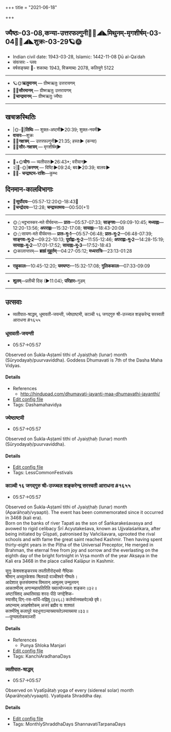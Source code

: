 +++
title = "2021-06-18"

+++
## ज्यैष्ठः-03-08,कन्या-उत्तरफल्गुनी🌛🌌◢◣मिथुनम्-मृगशीर्षम्-03-04🌌🌞◢◣शुक्रः-03-29🪐🌞
- Indian civil date: 1943-03-28, Islamic: 1442-11-08 Ḏū al-Qaʿdah
- संवत्सरः - प्लवः
- वर्षसङ्ख्या 🌛- शकाब्दः 1943, विक्रमाब्दः 2078, कलियुगे 5122
___________________
- 🪐🌞**ऋतुमानम्** — ग्रीष्मऋतुः उत्तरायणम्
- 🌌🌞**सौरमानम्** — ग्रीष्मऋतुः उत्तरायणम्
- 🌛**चान्द्रमानम्** — ग्रीष्मऋतुः ज्यैष्ठः
___________________


## खचक्रस्थितिः
- |🌞-🌛|**तिथिः** — शुक्ल-अष्टमी►20:39; शुक्ल-नवमी►  
- **वासरः**—शुक्रः  
- 🌌🌛**नक्षत्रम्** — उत्तरफल्गुनी►21:35; हस्तः► (कन्या)  
- 🌌🌞**सौर-नक्षत्रम्** — मृगशीर्षम्►  
___________________
- 🌛+🌞**योगः** — व्यतीपातः►26:43*; वरीयान्►  
- २|🌛-🌞|**करणम्** — विष्टिः►09:24; बवः►20:39; बालवः►  
- 🌌🌛- **चन्द्राष्टम-राशिः**—कुम्भः  


## दिनमान-कालविभागाः
- 🌅**सूर्योदयः**—05:57-12:20🌞️-18:43🌇  
- 🌛**चन्द्रोदयः**—12:28; **चन्द्रास्तमयः**—00:50(+1)  
___________________
- 🌞⚝भट्टभास्कर-मते वीर्यवन्तः— **प्रातः**—05:57-07:33; **साङ्गवः**—09:09-10:45; **मध्याह्नः**—12:20-13:56; **अपराह्णः**—15:32-17:08; **सायाह्नः**—18:43-20:08  
- 🌞⚝सायण-मते वीर्यवन्तः— **प्रातः-मु॰1**—05:57-06:48; **प्रातः-मु॰2**—06:48-07:39; **साङ्गवः-मु॰2**—09:22-10:13; **पूर्वाह्णः-मु॰2**—11:55-12:46; **अपराह्णः-मु॰2**—14:28-15:19; **सायाह्नः-मु॰2**—17:01-17:52; **सायाह्नः-मु॰3**—17:52-18:43  
- 🌞कालान्तरम्— **ब्राह्मं मुहूर्तम्**—04:27-05:12; **मध्यरात्रिः**—23:13-01:28  
___________________
- **राहुकालः**—10:45-12:20; **यमघण्टः**—15:32-17:08; **गुलिककालः**—07:33-09:09  
___________________
- **शूलम्**—प्रतीची दिक् (►11:04); **परिहारः**–गुडम्  
___________________

## उत्सवाः
- व्यतीपात-श्राद्धम्, धूमावती-जयन्ती, ज्येष्ठाष्टमी, काञ्ची १६ जगद्गुरु श्री-उज्ज्वल शङ्करेन्द्र सरस्वती आराधना #१६५५
### धूमावती-जयन्ती
- 05:57→05:57

Observed on Śukla-Aṣṭamī tithi of Jyaiṣṭhaḥ (lunar) month (Sūryodayaḥ/puurvaviddha). Goddess Dhumavati is 7th of the Dasha Maha Vidyas.

#### Details
- References
  - http://hindupad.com/dhumavati-jayanti-maa-dhumavathi-jayanthi/
- [Edit config file](https://github.com/jyotisham/adyatithi/tree/master/devatA/shakti/lunar_month/tithi/03/08/dhUmAvatI~jayantI.toml)
- Tags: Dashamahavidya


### ज्येष्ठाष्टमी
- 05:57→05:57

Observed on Śukla-Aṣṭamī tithi of Jyaiṣṭhaḥ (lunar) month (Sūryodayaḥ/puurvaviddha). 

#### Details
- [Edit config file](https://github.com/jyotisham/adyatithi/tree/master/general/lunar_month/tithi/03/08/jyESThASTamI.toml)
- Tags: LessCommonFestivals


### काञ्ची १६ जगद्गुरु श्री-उज्ज्वल शङ्करेन्द्र सरस्वती आराधना #१६५५
- 05:57→05:57

Observed on Śukla-Aṣṭamī tithi of Jyaiṣṭhaḥ (lunar) month (Aparāhṇaḥ/vyaapti). The event has been commemorated since it occurred in 3468 (kali era).  
Born on the banks of river Tapati as the son of Śaṅkarakeśavasya and avowed to rigid celibacy Śrī Acyutakeśava, known as Ujjvalaśaṅkara, after being initiated by Gīṣpati, patronised by Vañcīśavara, uprooted the rival schools and with fame the great saint reached Kashmir. Then having spent thirty-eight years in the Pīṭha of the Universal Preceptor, He merged in Brahman, the eternal free from joy and sorrow and the everlasting on the eighth day of the bright fortnight in Vṛṣa month of the year Akṣaya in the Kali era 3468 in the place called Kalāpur in Kashmir.

सूनुः केशवशङ्करस्य तपतीतीरोद्भवो नैष्ठिकः  
श्रीमान् अच्युतकेशवः श्रितपदो वञ्चीश्वरे गीष्पतेः।  
आदेशात् कृतसंयमश्च विमतान् आमूलम् उन्मूलयन्  
आकाश्मीरम् अगान्महायतिरिति ख्यात्योज्ज्वलः शङ्करः॥३२॥  
अष्टात्रिंशद् अथातिवाह्य शरदः पीठे जगद्देशिक-  
स्यासीद् दिग्-रस-वार्धि-वह्निषु (३४६८) कलेर्यात्स्वक्षयेऽच्छे वृषे।  
अष्टम्याम् अपहर्षशोकम् अजरं ब्रह्मैव यः शाश्वतं  
काश्मीरेषु कलापुरे यदधुनाऽप्याख्यायतेऽस्याख्यया॥३३॥  
—पुण्यश्लोकमञ्जरी



#### Details
- References
  - Punya Shloka Manjari
- [Edit config file](https://github.com/jyotisham/adyatithi/tree/master/mahApuruSha/kAnchI-maTha/lunar_month/tithi/03/08/kAJcI%2016%20jagadguru%20zrI~ujjvala%20zaGkarEndra%20sarasvatI%20ArAdhanA.toml)
- Tags: KanchiAradhanaDays


### व्यतीपात-श्राद्धम्
- 05:57→05:57

Observed on Vyatīpātaḥ yoga of every (sidereal solar) month (Aparāhṇaḥ/vyaapti). Vyatipata Shraddha day.

#### Details
- [Edit config file](https://github.com/jyotisham/adyatithi/tree/master/devatA/pitR/sidereal_solar_month/yoga/00/17/vyatIpAta-zrAddham.toml)
- Tags: MonthlyShraddhaDays ShannavatiTarpanaDays


